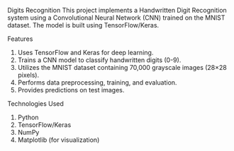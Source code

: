 Digits Recognition
This project implements a Handwritten Digit Recognition system using a Convolutional Neural Network (CNN) trained on the MNIST dataset. The model is built using TensorFlow/Keras.

Features
1. Uses TensorFlow and Keras for deep learning.
2. Trains a CNN model to classify handwritten digits (0-9).
3. Utilizes the MNIST dataset containing 70,000 grayscale images (28×28 pixels).
4. Performs data preprocessing, training, and evaluation.
5. Provides predictions on test images.

Technologies Used
1. Python
2. TensorFlow/Keras
3. NumPy
4. Matplotlib (for visualization)
